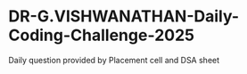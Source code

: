 # DR-G.VISHWANATHAN-Daily-Coding-Challenge-2025
Daily question provided by Placement cell and DSA sheet
